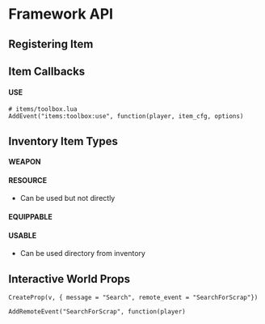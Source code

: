 # Framework API

## Registering Item


## Item Callbacks

#### USE

```
# items/toolbox.lua
AddEvent("items:toolbox:use", function(player, item_cfg, options)
```


## Inventory Item Types

#### WEAPON

#### RESOURCE
- Can be used but not directly

#### EQUIPPABLE

#### USABLE
- Can be used directory from inventory

## Interactive World Props

```
CreateProp(v, { message = "Search", remote_event = "SearchForScrap"})
```

```
AddRemoteEvent("SearchForScrap", function(player)
```